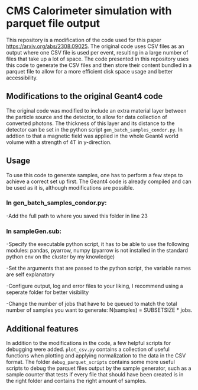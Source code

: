 # CMS Calorimeter simulation with parquet file output

This repository is a modification of the code used for this paper https://arxiv.org/abs/2308.09025. The original code uses CSV files as an output where one CSV file is used per event, resulting in a large number of files that take up a lot of space. The code presented in this repository uses this code to generate the CSV files and then store their content bundled in a parquet file to allow for a more efficient disk space usage and better accessibility.

## Modifications to the original Geant4 code

The original code was modified to include an extra material layer between the particle source and the detector, to allow for data collection of converted photons. The thickness of this layer and its distance to the detector can be set in the python script `gen_batch_samples_condor.py`. In addtion to that a magnetic field was applied in the whole Geant4 world volume with a strength of 4T in y-direction.

## Usage

To use this code to generate samples, one has to perform a few steps to achieve a correct set up first. The Geant4 code is already compiled and can be used as it is, although modifications are possible.

### In gen_batch_samples_condor.py:

-Add the full path to where you saved this folder in line 23

### In sampleGen.sub:

-Specify the executable python script, it has to be able to use the following modules: pandas, pyarrow, numpy (pyarrow is not installed in the standard python env on the cluster by my knowledge)

-Set the arguments that are passed to the python script, the variable names are self explanatory

-Configure output, log and error files to your liking, I recommend using a seperate folder for better visibility

-Change the number of jobs that have to be queued to match the total number of samples you want to generate: N(samples) = SUBSETSIZE * jobs.

## Additional features

In addition to the modifications in the code, a few helpful scripts for debugging were added. `plot_csv.py` contains a collection of useful functions when plotting and applying normalization to the data in the CSV format.
The folder `debug_parquet_scripts` contains some more useful scripts to debug the parquet files output by the sample generator, such as a sample counter that tests if every file that should have been created is in the right folder and contains the right amount of samples.
